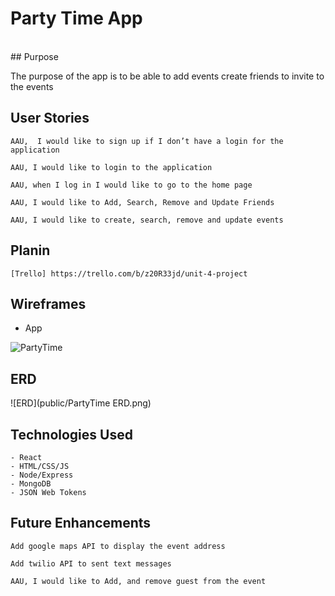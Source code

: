 # Party Time App

<br />
## Purpose

The purpose of the app is to be able to add events create friends to invite to the events<br />

## User Stories

    AAU,  I would like to sign up if I don’t have a login for the application

    AAU, I would like to login to the application

    AAU, when I log in I would like to go to the home page

    AAU, I would like to Add, Search, Remove and Update Friends

    AAU, I would like to create, search, remove and update events

## Planin

    [Trello] https://trello.com/b/z20R33jd/unit-4-project

## Wireframes

- App

![PartyTime](public/wireframe.png)
<br />

## ERD

![ERD](public/PartyTime ERD.png)

## Technologies Used

    - React
    - HTML/CSS/JS
    - Node/Express
    - MongoDB
    - JSON Web Tokens

## Future Enhancements

    Add google maps API to display the event address

    Add twilio API to sent text messages

    AAU, I would like to Add, and remove guest from the event

